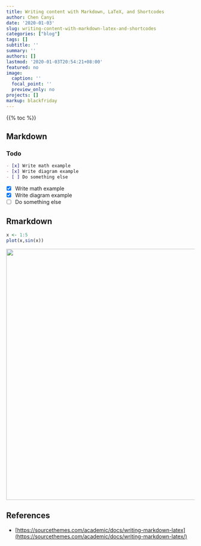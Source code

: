 ```yaml
---
title: Writing content with Markdown, LaTeX, and Shortcodes
author: Chen Canyi
date: '2020-01-03'
slug: writing-content-with-markdown-latex-and-shortcodes
categories: ["blog"]
tags: []
subtitle: ''
summary: ''
authors: []
lastmod: '2020-01-03T20:54:21+08:00'
featured: no
image:
  caption: ''
  focal_point: ''
  preview_only: no
projects: []
markup: blackfriday
---
```


{{% toc %}} 

## Markdown

### Todo
```markdown
- [x] Write math example
- [x] Write diagram example
- [ ] Do something else
```

- [x] Write math example
- [x] Write diagram example
- [ ] Do something else

## Rmarkdown


```r
x <- 1:5
plot(x,sin(x))
```

<img src="/post/2020-01-03-writing-content-with-markdown-latex-and-shortcodes_files/figure-html/unnamed-chunk-1-1.png" width="672" />

## References
* [https://sourcethemes.com/academic/docs/writing-markdown-latex](https://sourcethemes.com/academic/docs/writing-markdown-latex/)

